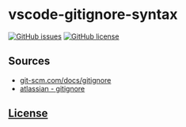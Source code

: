 # vscode-gitignore-syntax

[![GitHub issues](https://img.shields.io/github/issues/dunstontc/vscode-gitignore-syntax.svg)](https://github.com/dunstontc/vscode-gitignore-syntax/issues)
[![GitHub license](https://img.shields.io/badge/license-MIT-blue.svg)](https://github.com/dunstontc/vscode-gitignore-syntax/blob/master/LICENSE) 

## Sources
- [git-scm.com/docs/gitignore](https://git-scm.com/docs/gitignore)
- [atlassian - gitignore](https://www.atlassian.com/git/tutorials/saving-changes/gitignore)


## [License](https://github.com/dunstontc/vscode-gitignore-syntax/blob/master/LICENSE)
